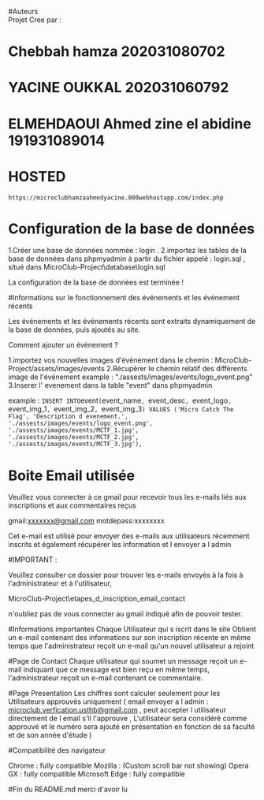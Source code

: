 
#Auteurs                                       
Projet Cree par : 

#           Chebbah hamza 202031080702
#           YACINE OUKKAL  202031060792
#  ELMEHDAOUI Ahmed zine el abidine 191931089014

# HOSTED
`https://microclubhamzaahmedyacine.000webhostapp.com/index.php`

# Configuration de la base de données

1.Créer une base de données nommée : login .
2.importez les tables de la base de données dans phpmyadmin à partir du fichier appelé : login.sql , situé dans MicroClub-Project\database\login.sql

La configuration de la base de données est terminée !


#Informations  sur le fonctionnement des événements et les événement récents

Les événements et les événements récents sont extraits dynamiquement de la base de données, puis ajoutés au site. 

Comment ajouter un événement ?

1.importez vos nouvelles images d'événement dans le chemin : MicroClub-Project/assets/images/events
2.Récupérer le chemin relatif des différents image de l'événement example : "./assests/images/events/logo_event.png"
3.Inserer l' evenement dans la table "event" dans phpmyadmin

example :
`
INSERT INTO `event` ( `event_name`, `event_desc`, `event_logo`, `event_img_1`, `event_img_2`, `event_img_3`) VALUES
('Micro Catch The Flag', 'Description d evenement.', './assests/images/events/logo_event.png', './assests/images/events/MCTF_1.jpg', './assests/images/events/MCTF_2.jpg', './assests/images/events/MCTF_3.jpg'),
`

# Boite Email utilisée


Veuillez vous connecter à ce gmail pour recevoir tous les e-mails liés aux inscriptions et aux commentaires reçus

gmail:xxxxxxx@gmail.com
motdepass:xxxxxxxx

Cet e-mail est utilisé pour envoyer des e-mails aux utilisateurs récemment inscrits  et également récupérer les information et l envoyer a l admin

#IMPORTANT :

Veuillez consulter ce dossier pour trouver les e-mails envoyés à la fois à l'administrateur et à l'utilisateur,

MicroClub-Project\etapes_d_inscription_email_contact

n'oubliez pas de vous connecter au gmail indiqué afin de pouvoir  tester.

#Informations importantes
Chaque Utilisateur qui s iscrit dans le site  Obtient un e-mail contenant des informations sur son inscription récente en même temps que l'administrateur reçoit un e-mail qu'un nouvel utilisateur a rejoint

#Page de Contact 
Chaque utilisateur qui soumet un message reçoit un e-mail indiquant que ce message est bien reçu 
en même temps, l'administrateur reçoit un e-mail contenant ce commentaire.

#Page Presentation
Les chiffres sont calculer seulement pour les Utilisateurs approuvés uniquement ( email envoyer a l admin : microclub.verfication.usthb@gmail.com , peut accepter l utilisateur directement
de l email s'il l'approuve , L'utilisateur sera considéré comme approuvé et le numéro sera ajouté en présentation en fonction de sa faculté et de son année d'étude )

#Compatibilité des navigateur

Chrome : fully compatible
Mozilla : (Custom scroll bar not showing)
Opera GX : fully compatible
Microsoft Edge : fully compatible


#Fin du README.md merci d'avoir lu



